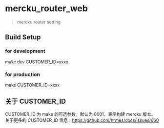 # mercku_router_web

> mercku router setting

## Build Setup

### for development

make dev CUSTOMER_ID=xxxx

### for production

make CUSTOMER_ID=xxxx

## 关于 CUSTOMER_ID

CUSTOMER_ID 为 make 的可选参数，默认为 0001，表示构建 mercku 版本。关于更多的 CUSTOMER_ID 信息：https://github.com/hrmes/docs/issues/660
